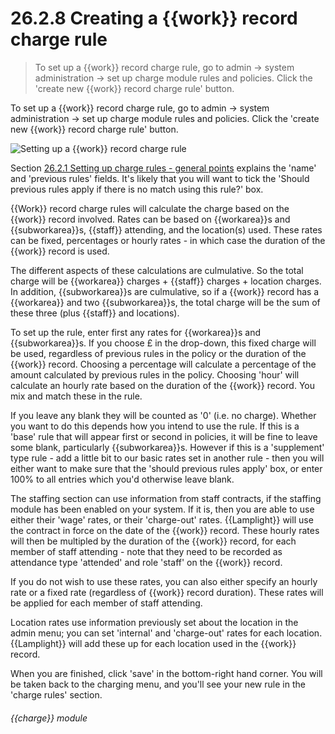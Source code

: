 # 26.2.8    Creating a {{work}} record charge rule

> To set up a {{work}} record charge rule, go to admin -> system administration -> set up charge module rules and policies. Click the 'create new {{work}} record charge rule' button. 

To set up a {{work}} record charge rule, go to admin -> system administration -> set up charge module rules and policies. Click the 'create new {{work}} record charge rule' button. 

![Setting up a {{work}} record charge rule]({{imgpath}}249a.png)

Section [26.2.1  Setting up charge rules - general points](/help/index/v/{{version}}/p/26.2.1) explains the 'name' and 'previous rules' fields. It's likely that you will want to tick the 'Should previous rules apply if there is no match using this rule?' box. 

{{Work}} record charge rules will calculate the charge based on the {{work}} record involved. Rates can be based on {{workarea}}s and {{subworkarea}}s, {{staff}} attending, and the location(s) used. These rates can be fixed, percentages or hourly rates - in which case the duration of the {{work}} record is used. 

The different aspects of these calculations are culmulative. So the total charge will be {{workarea}} charges + {{staff}} charges + location charges. In addition, {{subworkarea}}s are culmulative, so if a {{work}} record has a {{workarea}} and two {{subworkarea}}s, the total charge will be the sum of these three (plus {{staff}} and locations). 

To set up the rule, enter first any rates for {{workarea}}s and {{subworkarea}}s. If you choose £ in the drop-down, this fixed charge will be used, regardless of previous rules in the policy or the duration of the {{work}} record. Choosing a percentage will calculate a percentage of the amount calculated by previous rules in the policy. Choosing 'hour' will calculate an hourly rate based on the duration of the {{work}} record. You mix and match these in the rule. 

If you leave any blank they will be counted as '0' (i.e. no charge). Whether you want to do this depends how you intend to use the rule. If this is a 'base' rule that will appear first or second in policies, it will be fine to leave some blank, particularly {{subworkarea}}s. However if this is a 'supplement' type rule - add a little bit to our basic rates set in another rule - then you will either want to make sure that the 'should previous rules apply' box, or enter 100% to all entries which you'd otherwise leave blank. 

The staffing section can use information from staff contracts, if the staffing module has been enabled on your system. If it is, then you are able to use either their 'wage' rates, or their 'charge-out' rates. {{Lamplight}} will use the contract in force on the date of the {{work}} record. These hourly rates will then be multipled by the duration of the {{work}} record, for each member of staff attending - note that they need to be recorded as attendance type 'attended' and role 'staff' on the {{work}} record. 

If you do not wish to use these rates, you can also either specify an hourly rate or a fixed rate (regardless of {{work}} record duration). These rates will be applied for each member of staff attending. 

Location rates use information previously set about the location in the admin menu; you can set 'internal' and 'charge-out' rates for each location. {{Lamplight}} will add these up for each location used in the {{work}} record. 

When you are finished, click 'save' in the bottom-right hand corner. You will be taken back to the charging menu, and you'll see your new rule in the 'charge rules' section. 

###### {{charge}} module

